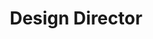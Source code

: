 ---
name: "Tiffany Wang"
group: "dev board"
title: "Design Director"
pronouns: "she/her"
img: ""
graduating_year: 2026
github: "tiffwang27"
email: "tiffwang2704@g.ucla.edu"
---